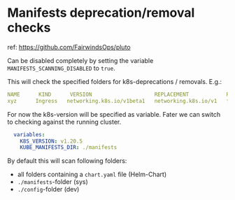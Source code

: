 # Manifests deprecation/removal checks

ref: <https://github.com/FairwindsOps/pluto>

Can be disabled completely by setting the variable
`MANIFESTS_SCANNING_DISABLED` to `true`.

This will check the specified folders for k8s-deprecations / removals. E.g.:

```yaml
NAME      KIND      VERSION                    REPLACEMENT            REMOVED   DEPRECATED  
xyz      Ingress   networking.k8s.io/v1beta1   networking.k8s.io/v1   false     true        

```

For now the k8s-version will be specified as variable.
Fater we can switch to checking against the running cluster.

```yaml
  variables:
    K8S_VERSION: v1.20.5
    KUBE_MANIFESTS_DIR: ./manifests
```

By default this will scan following folders:

* all folders containing a `chart.yaml` file (Helm-Chart)
* `./manifests`-folder (sys)
* `./config`-folder (dev)
